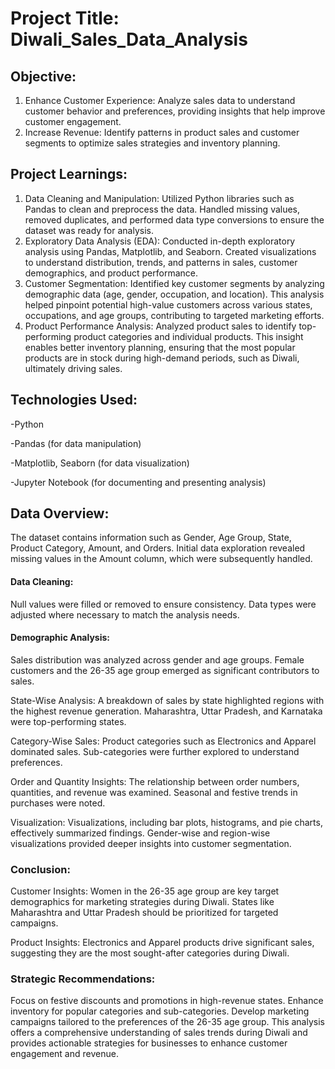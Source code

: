 # Project Title: Diwali_Sales_Data_Analysis

## Objective:
1. Enhance Customer Experience: Analyze sales data to understand customer behavior and preferences, providing insights that help improve customer engagement.
2. Increase Revenue: Identify patterns in product sales and customer segments to optimize sales strategies and inventory planning.

## Project Learnings:
1. Data Cleaning and Manipulation:
Utilized Python libraries such as Pandas to clean and preprocess the data. Handled missing values, removed duplicates, and performed data type conversions to ensure the dataset was ready for analysis.
2. Exploratory Data Analysis (EDA):
Conducted in-depth exploratory analysis using Pandas, Matplotlib, and Seaborn. Created visualizations to understand distribution, trends, and patterns in sales, customer demographics, and product performance.
3. Customer Segmentation:
Identified key customer segments by analyzing demographic data (age, gender, occupation, and location). This analysis helped pinpoint potential high-value customers across various states, occupations, and age groups, contributing to targeted marketing efforts.
5. Product Performance Analysis:
Analyzed product sales to identify top-performing product categories and individual products. This insight enables better inventory planning, ensuring that the most popular products are in stock during high-demand periods, such as Diwali, ultimately driving sales.

## Technologies Used:
-Python

-Pandas (for data manipulation)

-Matplotlib, Seaborn (for data visualization)

-Jupyter Notebook (for documenting and presenting analysis)

## Data Overview:

The dataset contains information such as Gender, Age Group, State, Product Category, Amount, and Orders. Initial data exploration revealed missing values in the Amount column, which were subsequently handled. 

#### Data Cleaning:
Null values were filled or removed to ensure consistency. Data types were adjusted where necessary to match the analysis needs.

#### Demographic Analysis:
Sales distribution was analyzed across gender and age groups. Female customers and the 26-35 age group emerged as significant contributors to sales.

State-Wise Analysis:
A breakdown of sales by state highlighted regions with the highest revenue generation. Maharashtra, Uttar Pradesh, and Karnataka were top-performing states.

Category-Wise Sales:
Product categories such as Electronics and Apparel dominated sales. Sub-categories were further explored to understand preferences. 

Order and Quantity Insights:
The relationship between order numbers, quantities, and revenue was examined. Seasonal and festive trends in purchases were noted.

Visualization:
Visualizations, including bar plots, histograms, and pie charts, effectively summarized findings. Gender-wise and region-wise visualizations provided deeper insights into customer
segmentation. 

### Conclusion:
Customer Insights:
Women in the 26-35 age group are key target demographics for marketing strategies during Diwali. States like Maharashtra and Uttar Pradesh should be prioritized for targeted campaigns.

Product Insights:
Electronics and Apparel products drive significant sales, suggesting they are the most sought-after categories during Diwali.

### Strategic Recommendations:
Focus on festive discounts and promotions in high-revenue states. Enhance inventory for popular categories and sub-categories. Develop marketing campaigns tailored to the preferences of the 26-35 age group. This analysis offers a comprehensive understanding of sales trends during Diwali and provides actionable strategies for businesses to enhance customer engagement and revenue.
